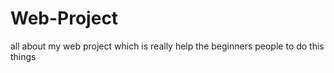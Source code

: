 # Web-Project
 all about my web project which is really help the beginners people to do this things
